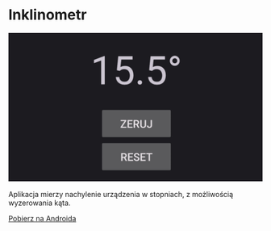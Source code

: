 # Inklinometr

![screenshot](https://github.com/pzx113092/Inklinometr/blob/master/Inklinometr.png)

Aplikacja mierzy nachylenie urządzenia w stopniach, z możliwością wyzerowania kąta.

[Pobierz na Androida](https://github.com/pzx113092/Inklinometr/releases/download/v1.0/app-release.apk)

